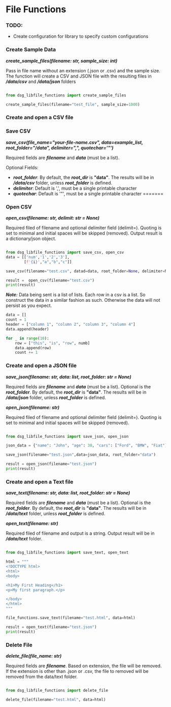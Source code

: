 # File Functions

### TODO:
- Create configuration for library to specify custom configurations


### Create Sample Data

***create_sample_files(filename: str, sample_size: int)***

Pass in file name without an extension (.json or .csv) and the sample size. The function will create a CSV and JSON file with the resulting files in ***/data/csv*** and ***/data/json*** folders
```python

from dsg_libfile_functions import create_sample_files

create_sample_files(filename="test_file", sample_size=1000)
```

### Create and open a CSV file

### Save CSV
***save_csv(file_name="your-file-name.csv", data=example_list, root_folder="/data", delimiter=",", quotechar='"')***

Required fields are ***filename*** and ***data*** (must be a list).

Optional Fields:

- ***root_folder***: By default, the ***root_dir*** is **"data"**. The results will be in ***/data/csv*** folder, unless ***root_folder*** is defined.
- ***delimiter***: Default is ',', must be a single printable character
- ***quotechar***: Default is '"', must be a single printable character
=======

### Open CSV
***open_csv(filename: str, delimit: str = None)***

Required filed of filename and optional delimiter field (delimit=). Quoting is set to minimal and initial spaces will be skipped (removed). Output result is a dictionary/json object.

```python

from dsg_libfile_functions import save_csv, open_csv
data = [['num','1','2','3'],
        [f'{i}',"a","b","c"]]

save_csv(filename="test.csv", datad=data, root_folder=None, delimiter=None,  quotechar=None)

result =  open_csv(filename="test.csv")
print(result)
```
***Note:*** Data being sent is a list of lists. Each row in a csv is a list. So construct the data in a similar fashion as such. Otherwise the data will not persist as you expect.

```python
data = []
count = 1
header = ["column 1", "column 2", "column 3", "column 4"]
data.append(header)

for _ in range(10):
    row = ["this", "is", "row", numb]
    data.append(row)
    count += 1

```

### Create and open a JSON file

***save_json(filename: str, data: list, root_folder: str = None)***

Required fields are ***filename*** and ***data*** (must be a list). Optional is the ***root_folder***. By default, the ***root_dir*** is **"data"**. The results will be in ***/data/json*** folder, unless ***root_folder*** is defined.

***open_json(filename: str)***

Required filed of filename and optional delimiter field (delimit=). Quoting is set to minimal and initial spaces will be skipped (removed).
```python

from dsg_libfile_functions import save_json, open_json

json_data = {"name": "John", "age": 30, "cars": ["Ford", "BMW", "Fiat"]}

save_json(filename="test.json",data=json_data, root_folder="data")

result = open_json(filename="test.json")
print(result)
```

### Create and open a Text file

***save_text(filename: str, data: list, root_folder: str = None)***

Required fields are ***filename*** and ***data*** (must be a list). Optional is the ***root_folder***. By default, the ***root_dir*** is **"data"**. The results will be in ***/data/text*** folder, unless ***root_folder*** is defined.

***open_text(filename: str)***

Required filed of filename and output is a string. Output result will be in ***/data/text*** folder.
```python

from dsg_libfile_functions import save_text, open_text

html = """
<!DOCTYPE html>
<html>
<body>

<h1>My First Heading</h1>
<p>My first paragraph.</p>

</body>
</html>
"""

file_functions.save_text(filename="test.html", data=html)

result = open_text(filename="test.json")
print(result)
```

### Delete File

***delete_file(file_name: str)***

Required fields are ***filename***. Based on extension, the file will be removed. If the extension is other than .json or .csv, the file to removed will be removed from the data/text folder.

```python

from dsg_libfile_functions import delete_file

delete_file(filename="test.html", data=html)

```